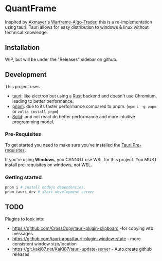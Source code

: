 # QuantFrame
Inspired by [Akmayer's Warframe-Algo-Trader](https://github.com/akmayer/Warframe-Algo-Trader), this is a re-implementation using tauri. Tauri allows for easy distribution to windows & linux without technical knowledge.


## Installation
WIP, but will be under the "Releases" sidebar on github.

## Development

This project uses
- [tauri](https://tauri.app): like electron but using a [Rust](https://www.rust-lang.org/) backend and doesn't use Chromium, leading to better performance.
- [pnpm](https://pnpm.io/): due to its faster performance compared to pnpm. (`npm i -g pnpm` or `volta install pnpm`)
- [Solid](https://www.solidjs.com/): and not react do better performance and more intuitive programming model.

### Pre-Requisites

To get started you need to make sure you've installed the [Tauri Pre-requisites](https://tauri.app/v1/guides/getting-started/prerequisites).

If you're using **Windows**, you CANNOT use WSL for this project. You MUST install pre-requisites on windows, not WSL.

### Getting started

```bash
pnpm i # install nodejs dependencies.
pnpm tauri dev # start development server
```


## TODO
Plugins to look into:
- https://github.com/CrossCopy/tauri-plugin-clipboard -for copying wtb messages
- https://github.com/tauri-apps/tauri-plugin-window-state - more consistent window size/location
- https://git.kaki87.net/KaKi87/tauri-update-server - Auto create github releases